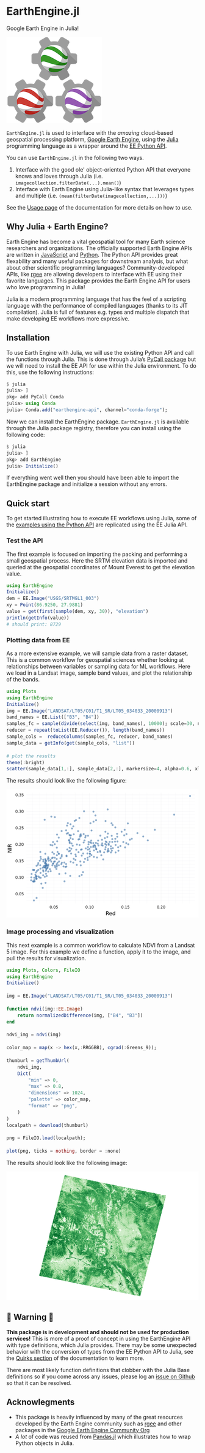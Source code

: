 # EarthEngine.jl

Google Earth Engine in Julia!

![logo](docs/src/assets/logo-small.png)

`EarthEngine.jl` is used to interface with the _amazing_ cloud-based geospatial processing platform, [Google Earth Engine](https://earthengine.google.com), using the [Julia](https://julialang.org/) programming language as a wrapper around the [EE Python API](https://developers.google.com/earth-engine/guides/python_install).

You can use `EarthEngine.jl` in the following two ways.

1. Interface with the good ole' object-oriented Python API that everyone knows and loves through Julia (i.e. `imagecollection.filterDate(...).mean()`)
2. Interface with Earth Engine using Julia-like syntax that leverages types and multiple (i.e. `(mean(filterDate(imagecollection,...)))`)

See the [Usage page](https://kmarkert.github.io/EarthEngine.jl/dev/usage/) of the documentation for more details on how to use.

## Why Julia + Earth Engine?

Earth Engine has become a vital geospatial tool for many Earth science researchers and organizations. The officially supported Earth Engine APIs are written in [JavaScript](https://developers.google.com/earth-engine/guides/getstarted) and [Python](https://developers.google.com/earth-engine/guides/python_install). The Python API provides great flexability and many useful packages for downstream analysis, but what about other scientific programming languages? Community-developed APIs, like [rgee](https://github.com/r-spatial/rgee/) are allowing developers to interface with EE using their favorite languages. This package provides the Earth Engine API for users who love programming in Julia!

Julia is a modern programming language that has the feel of a scripting language with the performance of compiled languages (thanks to its JIT compilation). Julia is full of features e.g. types and multiple dispatch that make developing EE workflows more expressive.

## Installation

To use Earth Engine with Julia, we will use the existing Python API and call the functions through Julia. This is done through Julia’s [PyCall package](https://github.com/JuliaPy/PyCall.jl) but we will need to install the EE API for use within the Julia environment. To do this, use the following instructions:

```julia
$ julia
julia> ]
pkg> add PyCall Conda
julia> using Conda
julia> Conda.add("earthengine-api", channel="conda-forge");
```

Now we can install the EarthEngine package. `EarthEngine.jl` is available through the Julia package registry, therefore you can install using the following code:

```julia
$ julia
julia> ]
pkg> add EarthEngine
julia> Initialize()
```

If everything went well then you should have been able to import the EarthEngine package and initialize a session without any errors.

## Quick start

To get started illustrating how to execute EE workflows using Julia, some of the [examples using the Python API](https://colab.research.google.com/github/google/earthengine-api/blob/master/python/examples/ipynb/ee-api-colab-setup.ipynb) are replicated using the EE Julia API.

### Test the API

The first example is focused on importing the packing and performing a small geospatial process. Here the SRTM elevation data is imported and queried at the geospatial coordinates of Mount Everest to get the elevation value.

```julia
using EarthEngine
Initialize()
dem = EE.Image("USGS/SRTMGL1_003")
xy = Point(86.9250, 27.9881)
value = get(first(sample(dem, xy, 30)), "elevation")
println(getInfo(value))
# should print: 8729
```

### Plotting data from EE

As a more extensive example, we will sample data from a raster dataset. This is a common workflow for geospatial sciences whether looking at relationships between variables or sampling data for ML workflows. Here we load in a Landsat image, sample band values, and plot the relationship of the bands.

```julia
using Plots
using EarthEngine
Initialize()
img = EE.Image("LANDSAT/LT05/C01/T1_SR/LT05_034033_20000913")
band_names = EE.List(["B3", "B4"])
samples_fc = sample(divide(select(img, band_names), 10000); scale=30, numPixels=500)
reducer = repeat(toList(EE.Reducer()), length(band_names))
sample_cols =  reduceColumns(samples_fc, reducer, band_names)
sample_data = getInfo(get(sample_cols, "list"))

# plot the results
theme(:bright)
scatter(sample_data[1,:], sample_data[2,:], markersize=4, alpha=0.6, xlabel="Red", ylabel="NIR", leg=false)
```

The results should look like the following figure:

![example_scatterplot](docs/src/assets/example_scatterplot.png)

### Image processing and visualization

This next example is a common workflow to calculate NDVI from a Landsat 5 image. For this example we define a function, apply it to the image, and pull the results for visualization.

```julia
using Plots, Colors, FileIO
using EarthEngine
Initialize()

img = EE.Image("LANDSAT/LT05/C01/T1_SR/LT05_034033_20000913")

function ndvi(img::EE.Image)
    return normalizedDifference(img, ["B4", "B3"])
end

ndvi_img = ndvi(img)

color_map = map(x -> hex(x,:RRGGBB), cgrad(:Greens_9));

thumburl = getThumbUrl(
    ndvi_img,
    Dict(
        "min" => 0,
        "max" => 0.8,
        "dimensions" => 1024,
        "palette" => color_map,
        "format" => "png",
    )
)
localpath = download(thumburl)

png = FileIO.load(localpath);

plot(png, ticks = nothing, border = :none)
```

The results should look like the following image:

![example_ndvi](docs/src/assets/example_ndvi.png)

## 🚨 Warning 🚨

**This package is in development and should not be used for production services!** This is more of a proof of concept in using the EarthEngine API with type definitions, which Julia provides. There may be some unexpected behavior with the conversion of types from the EE Python API to Julia, see the [Quirks section](https://kmarkert.github.io/EarthEngine.jl/dev/usage/#Quirks) of the documentation to learn more.

There are most likely function definitions that clobber with the Julia Base definitions so if you come across any issues, please log an [issue on Github](https://github.com/KMarkert/EarthEngine.jl/issues) so that it can be resolved.

## Acknowlegments

- This package is heavily influenced by many of the great resources developed by the Earth Engine community such as [rgee](https://github.com/r-spatial/rgee/) and other packages in the [Google Earth Engine Community Org](https://github.com/gee-community/)
- _A lot_ of code was reused from [Pandas.jl](https://github.com/JuliaPy/Pandas.jl) which illustrates how to wrap Python objects in Julia.
